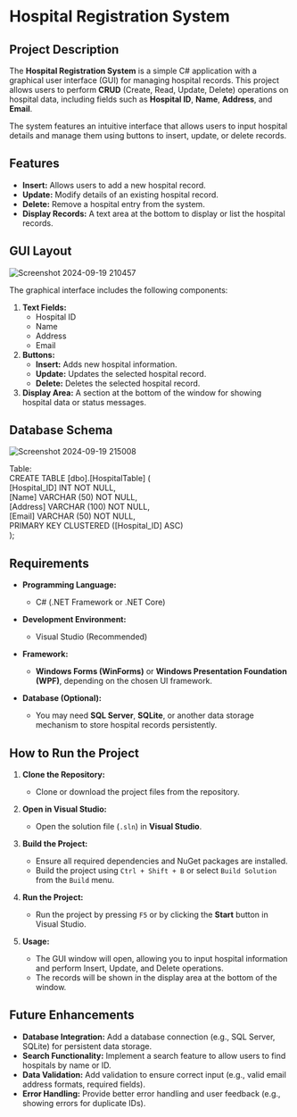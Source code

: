 # Hospital Registration System

## Project Description

The **Hospital Registration System** is a simple C# application with a graphical user interface (GUI) for managing hospital records. This project allows users to perform **CRUD** (Create, Read, Update, Delete) operations on hospital data, including fields such as **Hospital ID**, **Name**, **Address**, and **Email**.

The system features an intuitive interface that allows users to input hospital details and manage them using buttons to insert, update, or delete records.

## Features

- **Insert:** Allows users to add a new hospital record.
- **Update:** Modify details of an existing hospital record.
- **Delete:** Remove a hospital entry from the system.
- **Display Records:** A text area at the bottom to display or list the hospital records.

## GUI Layout
![Screenshot 2024-09-19 210457](https://github.com/user-attachments/assets/4badb137-3498-414b-9d8f-830c014a47f7)

The graphical interface includes the following components:

1. **Text Fields:**
   - Hospital ID
   - Name
   - Address
   - Email
2. **Buttons:**
   - **Insert:** Adds new hospital information.
   - **Update:** Updates the selected hospital record.
   - **Delete:** Deletes the selected hospital record.
3. **Display Area:** A section at the bottom of the window for showing hospital data or status messages.

## Database Schema
![Screenshot 2024-09-19 215008](https://github.com/user-attachments/assets/d03ab994-4f04-4d3a-886b-9ce81c04a99e)

Table: </br>
CREATE TABLE [dbo].[HospitalTable] ( </br>
    [Hospital_ID] INT           NOT NULL,</br>
    [Name]        VARCHAR (50)  NOT NULL,</br>
    [Address]     VARCHAR (100) NOT NULL,</br>
    [Email]       VARCHAR (50)  NOT NULL,</br>
    PRIMARY KEY CLUSTERED ([Hospital_ID] ASC)</br>
);

## Requirements

- **Programming Language:**
  - C# (.NET Framework or .NET Core)
  
- **Development Environment:**
  - Visual Studio (Recommended)
  
- **Framework:**
  - **Windows Forms (WinForms)** or **Windows Presentation Foundation (WPF)**, depending on the chosen UI framework.

- **Database (Optional):**
  - You may need **SQL Server**, **SQLite**, or another data storage mechanism to store hospital records persistently.

## How to Run the Project

1. **Clone the Repository:**
   - Clone or download the project files from the repository.
   
2. **Open in Visual Studio:**
   - Open the solution file (`.sln`) in **Visual Studio**.
   
3. **Build the Project:**
   - Ensure all required dependencies and NuGet packages are installed.
   - Build the project using `Ctrl + Shift + B` or select `Build Solution` from the `Build` menu.

4. **Run the Project:**
   - Run the project by pressing `F5` or by clicking the **Start** button in Visual Studio.

5. **Usage:**
   - The GUI window will open, allowing you to input hospital information and perform Insert, Update, and Delete operations.
   - The records will be shown in the display area at the bottom of the window.



## Future Enhancements

- **Database Integration:** Add a database connection (e.g., SQL Server, SQLite) for persistent data storage.
- **Search Functionality:** Implement a search feature to allow users to find hospitals by name or ID.
- **Data Validation:** Add validation to ensure correct input (e.g., valid email address formats, required fields).
- **Error Handling:** Provide better error handling and user feedback (e.g., showing errors for duplicate IDs).

